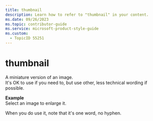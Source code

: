 ```yaml
---
title: thumbnail
description: Learn how to refer to "thumbnail" in your content.
ms.date: 09/26/2023
ms.topic: contributor-guide
ms.service: microsoft-product-style-guide
ms.custom:
  - TopicID 55251
---
```



# thumbnail

A miniature version of an image.  
It's OK to use if you need to, but use other, less technical wording if possible.

**Example**  
Select an image to enlarge it.

When you do use it, note that it's one word, no hyphen.

